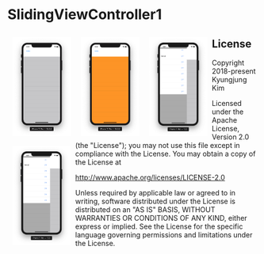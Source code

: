 # SlidingViewController1

<img src="Screen Shot 1.png" align="left" hspace="10" vspace="10" height="200">
<img src="Screen Shot 3.png" align="left" hspace="10" vspace="10" height="200">
<img src="Screen Shot 4.png" align="left" hspace="10" vspace="10" height="200">
<img src="Screen Shot 5.png" align="left" hspace="10" vspace="10" height="200">




License
-------

Copyright 2018-present Kyungjung Kim

Licensed under the Apache License, Version 2.0 (the "License");
you may not use this file except in compliance with the License.
You may obtain a copy of the License at

http://www.apache.org/licenses/LICENSE-2.0

Unless required by applicable law or agreed to in writing, software
distributed under the License is distributed on an "AS IS" BASIS,
WITHOUT WARRANTIES OR CONDITIONS OF ANY KIND, either express or implied.
See the License for the specific language governing permissions and
limitations under the License.
